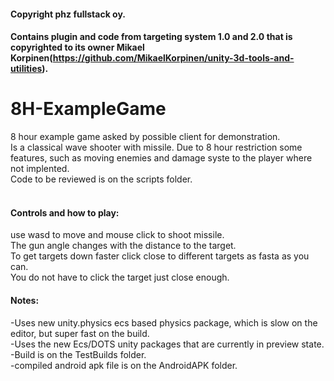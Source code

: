 #### Copyright phz fullstack oy.<br/>
#### Contains plugin and code from targeting system 1.0 and 2.0 that is copyrighted to its owner Mikael Korpinen(https://github.com/MikaelKorpinen/unity-3d-tools-and-utilities).<br/>


# 8H-ExampleGame<br/>
8 hour example game asked by possible client for demonstration.<br/>
Is a classical wave shooter with missile. Due to 8 hour restriction some features, such as moving enemies and damage syste to the player where not implented.<br/>
Code to be reviewed is on the scripts folder.<br/>
<br/>

#### Controls and how to play:<br/>
use wasd to move and mouse click to shoot missile.<br/>
The gun angle changes with the distance to the target.<br/>
To get targets down faster click close to different targets as fasta as you can.<br/>
You do not have to click the target just close enough.<br/>

#### Notes:<br/>
-Uses new unity.physics ecs based physics package, which is slow on the editor, but super fast on the build.<br/>
-Uses the new Ecs/DOTS unity packages that are currently in preview state.<br/>
-Build is on the TestBuilds folder.<br/>
-compiled android apk file is on the AndroidAPK folder.<br/>
